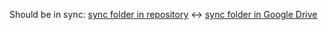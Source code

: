 Should be in sync:
[sync folder in repository](https://github.com/goodwinnk/billiards/tree/master/data/sync)  <-> [sync folder in Google Drive](https://drive.google.com/drive/u/0/folders/113-F2kbpGSFJ3JyDqKTLNT_ablVrjs7b)
